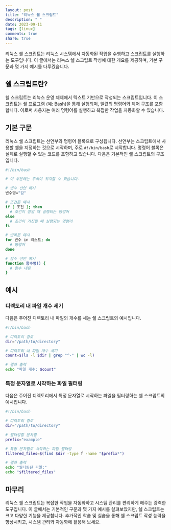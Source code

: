 ```yaml
---
layout: post
title: "리눅스 쉘 스크립트"
description: " "
date: 2023-09-11
tags: [linux]
comments: true
share: true
---
```


리눅스 쉘 스크립트는 리눅스 시스템에서 자동화된 작업을 수행하고 스크립트를 실행하는 도구입니다. 이 글에서는 리눅스 쉘 스크립트 작성에 대한 개요를 제공하며, 기본 구문과 몇 가지 예시를 다루겠습니다.

## 쉘 스크립트란?

쉘 스크립트는 리눅스 운영 체제에서 텍스트 기반으로 작성되는 스크립트입니다. 이 스크립트는 쉘 프로그램 (예: Bash)을 통해 실행되며, 일련의 명령어와 제어 구조를 포함합니다. 이로써 사용자는 여러 명령어를 실행하고 복잡한 작업을 자동화할 수 있습니다.

## 기본 구문

리눅스 쉘 스크립트는 선언부와 명령어 블록으로 구성됩니다. 선언부는 스크립트에서 사용할 쉘을 지정하는 것으로 시작하며, 주로 `#!/bin/bash`로 시작합니다. 명령어 블록은 실제로 실행할 수 있는 코드를 포함하고 있습니다. 다음은 기본적인 쉘 스크립트의 구조입니다.

```bash
#!/bin/bash

# 이 부분에는 주석이 위치할 수 있습니다.

# 변수 선언 예시
변수명="값"

# 조건문 예시
if [ 조건 ]; then
  # 조건이 참일 때 실행되는 명령어
else
  # 조건이 거짓일 때 실행되는 명령어
fi

# 반복문 예시
for 변수 in 리스트; do
  # 명령어
done

# 함수 선언 예시
function 함수명() {
  # 함수 내용
}
```

## 예시

### 디렉토리 내 파일 개수 세기

다음은 주어진 디렉토리 내 파일의 개수를 세는 쉘 스크립트의 예시입니다.

```bash
#!/bin/bash

# 디렉토리 경로
dir="/path/to/directory"

# 디렉토리 내 파일 개수 세기
count=$(ls -l $dir | grep "^-" | wc -l)

# 결과 출력
echo "파일 개수: $count"
```

### 특정 문자열로 시작하는 파일 필터링

다음은 주어진 디렉토리에서 특정 문자열로 시작하는 파일을 필터링하는 쉘 스크립트의 예시입니다.

```bash
#!/bin/bash

# 디렉토리 경로
dir="/path/to/directory"

# 필터링할 문자열
prefix="example"

# 특정 문자열로 시작하는 파일 필터링
filtered_files=$(find $dir -type f -name "$prefix*")

# 결과 출력
echo "필터링된 파일:"
echo "$filtered_files"
```

## 마무리

리눅스 쉘 스크립트는 복잡한 작업을 자동화하고 시스템 관리를 편리하게 해주는 강력한 도구입니다. 이 글에서는 기본적인 구문과 몇 가지 예시를 살펴보았지만, 쉘 스크립트는 크고 다양한 기능을 제공합니다. 추가적인 학습 및 실습을 통해 쉘 스크립트 작성 능력을 향상시키고, 시스템 관리와 자동화에 활용해 보세요.